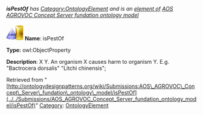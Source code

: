 ___isPestOf__ has [Category:OntologyElement](../../Category/OntologyElement "Category:OntologyElement") and is an [element of](../../Property/ElementOf "Property:ElementOf") [AOS AGROVOC Concept Server fundation ontology model](../../Submissions/AOS_AGROVOC_Concept_Server_fundation_ontology_model "Submissions:AOS AGROVOC Concept Server fundation ontology model")_


  




[![ObjectProperty](../../images/thumb/c/c3/ObjectProperty.gif/45px-ObjectProperty.gif)](../../Image/ObjectProperty.gif "ObjectProperty")
__Name__: isPestOf 


__Type:__ owl:ObjectProperty 


__Description__: X <is pest of> Y. An organism X causes harm to organism Y. E.g. "Bactrocera dorsalis" <is pest of> "Litchi chinensis"; 





Retrieved from "[http://ontologydesignpatterns.org/wiki/Submissions:AOS\_AGROVOC\_Concept\_Server\_fundation\_ontology\_model/isPestOf](../../Submissions/AOS_AGROVOC_Concept_Server_fundation_ontology_model/isPestOf)"
 [Category](http://ontologydesignpatterns.org/wiki/Special:Categories "Special:Categories"): [OntologyElement](../../Category/OntologyElement "Category:OntologyElement")